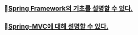 ## :paperclip:[Spring Framework의 기초를 설명할 수 있다.](Spring-Framework.md)

## :paperclip:[Spring-MVC에 대해 설명할 수 있다.](Spring-MVC.md)